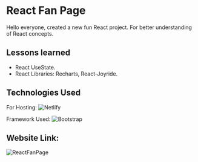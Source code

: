 # React Fan Page

Hello everyone, created a new fun React project. For better understanding of React concepts.


## Lessons learned

- React UseState.
- React Libraries: Recharts, React-Joyride.


## Technologies Used
For Hosting:
![Netlify](https://img.shields.io/badge/netlify-%23000000.svg?style=for-the-badge&logo=netlify&logoColor=#00C7B7)

Framework Used:
![Bootstrap](https://img.shields.io/badge/bootstrap-%23563D7C.svg?style=for-the-badge&logo=bootstrap&logoColor=white)

## Website Link:
![ReactFanPage](https://reactfanpage.netlify.app)

